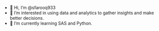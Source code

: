 - 👋 Hi, I’m @sfarooq933
- 👀 I’m interested in using data and analytics to gather insights and make better decisions.
- 🌱 I’m currently learning SAS and Python.

<!---
sfarooq933/sfarooq933 is a ✨ special ✨ repository because its `README.md` (this file) appears on your GitHub profile.
You can click the Preview link to take a look at your changes.
--->
